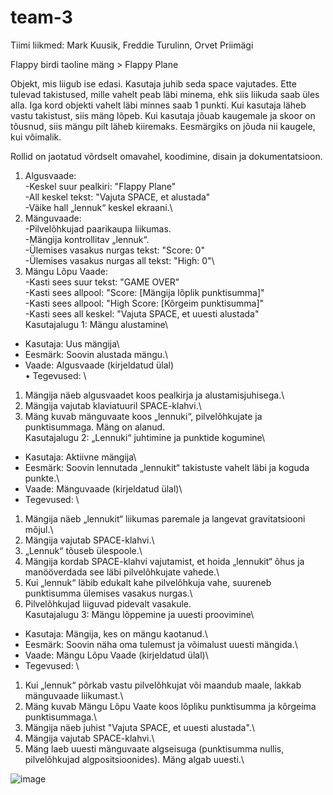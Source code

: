 # team-3
Tiimi liikmed: Mark Kuusik, Freddie Turulinn, Orvet Priimägi

Flappy birdi taoline mäng > Flappy Plane

Objekt, mis liigub ise edasi. Kasutaja juhib seda space vajutades. Ette tulevad takistused, mille vahelt peab läbi minema, ehk siis liikuda saab üles alla. Iga kord objekti vahelt läbi minnes saab 1 punkti. Kui kasutaja läheb vastu takistust, siis mäng lõpeb. Kui kasutaja jõuab kaugemale ja skoor on tõusnud, siis mängu pilt läheb kiiremaks. Eesmärgiks on jõuda nii kaugele, kui võimalik.

Rollid on jaotatud võrdselt omavahel, koodimine, disain ja dokumentatsioon.

1.	Algusvaade:\
-Keskel suur pealkiri: "Flappy Plane"\
-All keskel tekst: "Vajuta SPACE, et alustada"\
-Väike hall „lennuk“ keskel ekraani.\
2.	Mänguvaade:\
-Pilvelõhkujad paarikaupa liikumas.\
-Mängija kontrollitav „lennuk“.\
-Ülemises vasakus nurgas tekst: "Score: 0"\
-Ülemises vasakus nurgas all tekst: "High: 0"\
3.	Mängu Lõpu Vaade:\
-Kasti sees suur tekst: "GAME OVER"\
-Kasti sees allpool: "Score: [Mängija lõplik punktisumma]"\
-Kasti sees allpool: "High Score: [Kõrgeim punktisumma]"\
-Kasti sees all keskel: "Vajuta SPACE, et uuesti alustada"\
Kasutajalugu 1: Mängu alustamine\
-	Kasutaja: Uus mängija\
-	Eesmärk: Soovin alustada mängu.\
-	Vaade: Algusvaade (kirjeldatud ülal)\
•	Tegevused: \
1.	Mängija näeb algusvaadet koos pealkirja ja alustamisjuhisega.\
2.	Mängija vajutab klaviatuuril SPACE-klahvi.\
3.	Mäng kuvab mänguvaate koos „lennuki“, pilvelõhkujate ja punktisummaga. Mäng on alanud.\
Kasutajalugu 2: „Lennuki“ juhtimine ja punktide kogumine\
- Kasutaja: Aktiivne mängija\
-	Eesmärk: Soovin lennutada „lennukit“ takistuste vahelt läbi ja koguda punkte.\
-	Vaade: Mänguvaade (kirjeldatud ülal)\
-	Tegevused: \
1.	Mängija näeb „lennukit“ liikumas paremale ja langevat gravitatsiooni mõjul.\
2.	Mängija vajutab SPACE-klahvi.\
3.	„Lennuk“ tõuseb ülespoole.\
4.	Mängija kordab SPACE-klahvi vajutamist, et hoida „lennukit“ õhus ja manööverdada see läbi pilvelõhkujate vahede.\
5.	Kui „lennuk“ läbib edukalt kahe pilvelõhkuja vahe, suureneb punktisumma ülemises vasakus nurgas.\
6.	Pilvelõhkujad liiguvad pidevalt vasakule.\
Kasutajalugu 3: Mängu lõppemine ja uuesti proovimine\
-	Kasutaja: Mängija, kes on mängu kaotanud.\
-	Eesmärk: Soovin näha oma tulemust ja võimalust uuesti mängida.\
-	Vaade: Mängu Lõpu Vaade (kirjeldatud ülal)\
-	Tegevused: \
1.	Kui „lennuk“ põrkab vastu pilvelõhkujat või maandub maale, lakkab mänguvaade liikumast.\
2.	Mäng kuvab Mängu Lõpu Vaate koos lõpliku punktisumma ja kõrgeima punktisummaga.\
3.	Mängija näeb juhist "Vajuta SPACE, et uuesti alustada".\
4.	Mängija vajutab SPACE-klahvi.\
5.	Mäng laeb uuesti mänguvaate algseisuga (punktisumma nullis, pilvelõhkujad algpositsioonides). Mäng algab uuesti.\

![image](https://github.com/user-attachments/assets/0fddd1ea-72df-49ee-aa6d-f5a083d8dba1)
